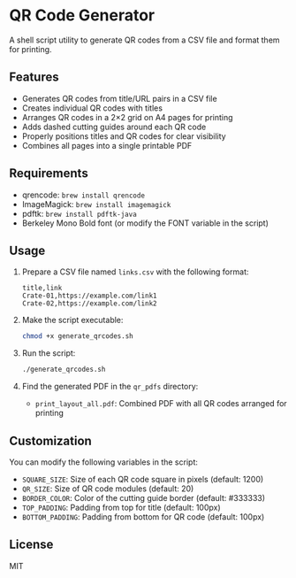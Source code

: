 # QR Code Generator

A shell script utility to generate QR codes from a CSV file and format them for printing.

## Features

- Generates QR codes from title/URL pairs in a CSV file
- Creates individual QR codes with titles
- Arranges QR codes in a 2×2 grid on A4 pages for printing
- Adds dashed cutting guides around each QR code
- Properly positions titles and QR codes for clear visibility
- Combines all pages into a single printable PDF

## Requirements

- qrencode: `brew install qrencode`
- ImageMagick: `brew install imagemagick`
- pdftk: `brew install pdftk-java`
- Berkeley Mono Bold font (or modify the FONT variable in the script)

## Usage

1. Prepare a CSV file named `links.csv` with the following format:
   ```
   title,link
   Crate-01,https://example.com/link1
   Crate-02,https://example.com/link2
   ```

2. Make the script executable:
   ```bash
   chmod +x generate_qrcodes.sh
   ```

3. Run the script:
   ```bash
   ./generate_qrcodes.sh
   ```

4. Find the generated PDF in the `qr_pdfs` directory:
   - `print_layout_all.pdf`: Combined PDF with all QR codes arranged for printing

## Customization

You can modify the following variables in the script:
- `SQUARE_SIZE`: Size of each QR code square in pixels (default: 1200)
- `QR_SIZE`: Size of QR code modules (default: 20)
- `BORDER_COLOR`: Color of the cutting guide border (default: #333333)
- `TOP_PADDING`: Padding from top for title (default: 100px)
- `BOTTOM_PADDING`: Padding from bottom for QR code (default: 100px)

## License

MIT
